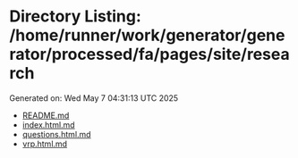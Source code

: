 # Directory Listing: /home/runner/work/generator/generator/processed/fa/pages/site/research
Generated on: Wed May  7 04:31:13 UTC 2025

- [README.md](README.md)
- [index.html.md](index.html.md)
- [questions.html.md](questions.html.md)
- [vrp.html.md](vrp.html.md)
